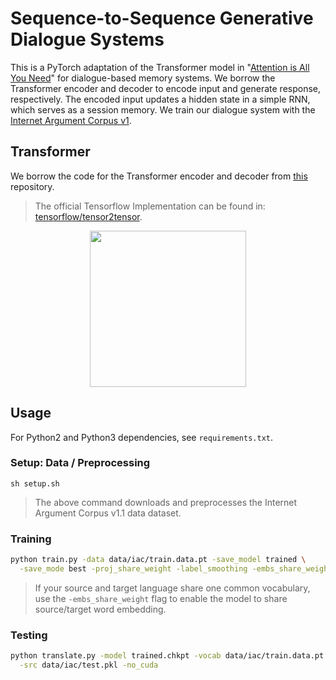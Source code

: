 # Sequence-to-Sequence Generative Dialogue Systems
This is a PyTorch adaptation of the Transformer model in "[Attention is All You Need](https://arxiv.org/abs/1706.03762)" for dialogue-based memory systems. We borrow the Transformer encoder and decoder to encode input and generate response, respectively. The encoded input updates a hidden state in a simple RNN, which serves as a session memory. We train our dialogue system with the [Internet Argument Corpus v1](https://nlds.soe.ucsc.edu/iac).

## Transformer
We borrow the code for the Transformer encoder and decoder from [this](https://github.com/jadore801120/attention-is-all-you-need-pytorch) repository.

> The official Tensorflow Implementation can be found in: [tensorflow/tensor2tensor](https://github.com/tensorflow/tensor2tensor/blob/master/tensor2tensor/models/transformer.py).

<p align="center">
<img src="http://imgur.com/1krF2R6.png" width="250">
</p>

## Usage
For Python2 and Python3 dependencies, see `requirements.txt`.

### Setup: Data / Preprocessing
```
sh setup.sh
```
> The above command downloads and preprocesses the Internet Argument Corpus v1.1 data dataset.

### Training
```bash
python train.py -data data/iac/train.data.pt -save_model trained \
  -save_mode best -proj_share_weight -label_smoothing -embs_share_weight
```
> If your source and target language share one common vocabulary, use the `-embs_share_weight` flag to enable the model to share source/target word embedding.

### Testing
```bash
python translate.py -model trained.chkpt -vocab data/iac/train.data.pt \
  -src data/iac/test.pkl -no_cuda
```
